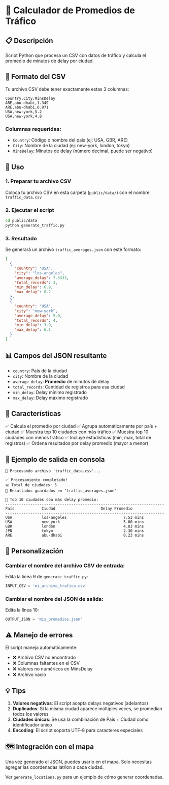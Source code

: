 # 🚦 Calculador de Promedios de Tráfico

## 📋 Descripción
Script Python que procesa un CSV con datos de tráfico y calcula el promedio de minutos de delay por ciudad.

## 📁 Formato del CSV

Tu archivo CSV debe tener exactamente estas 3 columnas:

```csv
Country,City,MinsDelay
ARE,abu-dhabi,1.349
ARE,abu-dhabi,0.971
USA,new-york,5.2
USA,new-york,4.8
```

### Columnas requeridas:
- `Country`: Código o nombre del país (ej: USA, GBR, ARE)
- `City`: Nombre de la ciudad (ej: new-york, london, tokyo)
- `MinsDelay`: Minutos de delay (número decimal, puede ser negativo)

## 🚀 Uso

### 1. Preparar tu archivo CSV
Coloca tu archivo CSV en esta carpeta (`public/data/`) con el nombre `traffic_data.csv`

### 2. Ejecutar el script
```bash
cd public/data
python generate_traffic.py
```

### 3. Resultado
Se generará un archivo `traffic_averages.json` con este formato:

```json
[
  {
    "country": "USA",
    "city": "los-angeles",
    "average_delay": 7.5333,
    "total_records": 3,
    "min_delay": 6.9,
    "max_delay": 8.2
  },
  {
    "country": "USA",
    "city": "new-york",
    "average_delay": 5.0,
    "total_records": 4,
    "min_delay": 3.9,
    "max_delay": 6.1
  }
]
```

## 📊 Campos del JSON resultante

- `country`: País de la ciudad
- `city`: Nombre de la ciudad
- `average_delay`: **Promedio** de minutos de delay
- `total_records`: Cantidad de registros para esa ciudad
- `min_delay`: Delay mínimo registrado
- `max_delay`: Delay máximo registrado

## 🎯 Características

✅ Calcula el promedio por ciudad
✅ Agrupa automáticamente por país + ciudad
✅ Muestra top 10 ciudades con más tráfico
✅ Muestra top 10 ciudades con menos tráfico
✅ Incluye estadísticas (min, max, total de registros)
✅ Ordena resultados por delay promedio (mayor a menor)

## 📝 Ejemplo de salida en consola

```
🔄 Procesando archivo 'traffic_data.csv'...

✅ Procesamiento completado!
📊 Total de ciudades: 5
💾 Resultados guardados en 'traffic_averages.json'

🚦 Top 10 ciudades con más delay promedio:
----------------------------------------------------------------------
País            Ciudad                    Delay Promedio
----------------------------------------------------------------------
USA             los-angeles                         7.53 mins
USA             new-york                            5.00 mins
GBR             london                              4.83 mins
JPN             tokyo                               2.30 mins
ARE             abu-dhabi                           0.23 mins
```

## 🔧 Personalización

### Cambiar el nombre del archivo CSV de entrada:
Edita la línea 9 de `generate_traffic.py`:
```python
INPUT_CSV = 'mi_archivo_trafico.csv'
```

### Cambiar el nombre del JSON de salida:
Edita la línea 10:
```python
OUTPUT_JSON = 'mis_promedios.json'
```

## ⚠️ Manejo de errores

El script maneja automáticamente:
- ❌ Archivo CSV no encontrado
- ❌ Columnas faltantes en el CSV
- ❌ Valores no numéricos en MinsDelay
- ❌ Archivo vacío

## 💡 Tips

1. **Valores negativos**: El script acepta delays negativos (adelantos)
2. **Duplicados**: Si la misma ciudad aparece múltiples veces, se promedian todos los valores
3. **Ciudades únicas**: Se usa la combinación de País + Ciudad como identificador único
4. **Encoding**: El script soporta UTF-8 para caracteres especiales

## 🗺️ Integración con el mapa

Una vez generado el JSON, puedes usarlo en el mapa. Solo necesitas agregar las coordenadas lat/lon a cada ciudad.

Ver `generate_locations.py` para un ejemplo de cómo generar coordenadas.
